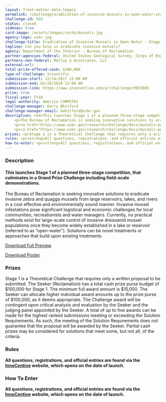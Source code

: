 ```yaml
---
layout: front-matter-data-legacy
permalink: /challenge/eradication-of-invasive-mussels-in-open-water-stage-1/
challenge-id: 933
status: closed
sidenav: true
card-image: /assets/images/cards/mussels.jpg
agency-logo: usbr.jpg
challenge-title: Eradication of Invasive Mussels in Open Water - Stage 1
tagline: Can you help us eradicate invasive mussels?
agency: Department of the Interior - Bureau of Reclamation
partner-agencies-federal: United States Geological Survey, Corps of Engineers-Civil Works
partners-non-federal: Molloy & Associates, LLC
external-url:
total-prize-offered-cash: $100,000
type-of-challenge: Scientific
submission-start: 12/14/2017 12:00 AM
submission-end: 02/28/2018 12:00 AM
submission-link: https://www.innocentive.com/ar/challenge/9933880 
prize: true
fiscal-year: FY18
legal-authority: America COMPETES
challenge-manager: Kerry Whitford
challenge-manager-email: kwhitford@usbr.gov
description: <h4>This launches Stage 1 of a planned three-stage competition, that culminates in a Grand Prize Challenge including field-scale demonstrations.</h4>
    <p>The Bureau of Reclamation is seeking innovative solutions to eradicate invasive zebra and quagga mussels from large reservoirs, lakes, and rivers in a cost effective and environmentally sound manner. Invasive mussel infestations pose significant logistical and economic challenges for local communities, recreationists and water managers. Currently, no practical methods exist for large-scale control of invasive dreissenid mussel populations once they become widely established in a lake or reservoir (referred to as &ldquo;open-water&rdquo;). Solutions can be novel treatments or approaches that build upon existing treatments.</p>
    <p><a href="https://www.usbr.gov/research/challenge/docs/mussels-preview.pdf">Download Full Preview</a></p>
    <p><a href="https://www.usbr.gov/research/challenge/docs/mussels-poster.pdf">Download Poster</a></p>
prizes: <p>Stage 1 is a Theoretical Challenge that requires only a written proposal to be submitted. The Seeker (Reclamation) has a total cash prize purse budget of $100,000 for Stage 1.&nbsp;The minimum full award amount is $15,000. The Seeker can allocate higher individual award amounts up to the prize purse of $100,000, as it deems appropriate. The Challenge award will be contingent upon critical analysis and evaluation by the Seeker and the judging panel appointed by the Seeker.&nbsp;A total of up to five awards can be made for the highest ranked submissions meeting or exceeding the Solution Requirements.&nbsp;As such, the meeting of the Solution Requirements does not guarantee that the proposal will be awarded by the Seeker. Partial cash prizes may be considered for solutions that meet some, but not all, of the criteria.</p>
rules: <p><strong>All questions, registrations, and official entries are found via the <a href="https://www.innocentive.com/ar/challenge/9933880" target="_blank" rel="noopener">InnoCentive</a> website, which opens on the date of launch.</strong></p>
how-to-enter: <p><strong>All questions, registrations, and official entries are found via the <a href="https://www.innocentive.com/ar/challenge/9933880" target="_blank" rel="noopener">InnoCentive</a> website, which opens on the date of launch.</strong></p>
---
```


<!-- Description start -->
### Description


<h4>This launches Stage 1 of a planned three-stage competition, that culminates in a Grand Prize Challenge including field-scale demonstrations.</h4>
<p>The Bureau of Reclamation is seeking innovative solutions to eradicate invasive zebra and quagga mussels from large reservoirs, lakes, and rivers in a cost effective and environmentally sound manner. Invasive mussel infestations pose significant logistical and economic challenges for local communities, recreationists and water managers. Currently, no practical methods exist for large-scale control of invasive dreissenid mussel populations once they become widely established in a lake or reservoir (referred to as &ldquo;open-water&rdquo;). Solutions can be novel treatments or approaches that build upon existing treatments.</p>
<p><a href="https://www.usbr.gov/research/challenge/docs/mussels-preview.pdf">Download Full Preview</a></p>
<p><a href="https://www.usbr.gov/research/challenge/docs/mussels-poster.pdf">Download Poster</a></p>

<!-- Prizes start -->
### Prizes


<p>Stage 1 is a Theoretical Challenge that requires only a written proposal to be submitted. The Seeker (Reclamation) has a total cash prize purse budget of $100,000 for Stage 1.&nbsp;The minimum full award amount is $15,000. The Seeker can allocate higher individual award amounts up to the prize purse of $100,000, as it deems appropriate. The Challenge award will be contingent upon critical analysis and evaluation by the Seeker and the judging panel appointed by the Seeker.&nbsp;A total of up to five awards can be made for the highest ranked submissions meeting or exceeding the Solution Requirements.&nbsp;As such, the meeting of the Solution Requirements does not guarantee that the proposal will be awarded by the Seeker. Partial cash prizes may be considered for solutions that meet some, but not all, of the criteria.</p>

<!-- Rules start -->
### Rules 


<p><strong>All questions, registrations, and official entries are found via the <a href="https://www.innocentive.com/ar/challenge/9933880" target="_blank" rel="noopener">InnoCentive</a> website, which opens on the date of launch.</strong></p>

<!--  How To Enter start -->
### How To Enter


<p><strong>All questions, registrations, and official entries are found via the <a href="https://www.innocentive.com/ar/challenge/9933880" target="_blank" rel="noopener">InnoCentive</a> website, which opens on the date of launch.</strong></p>
